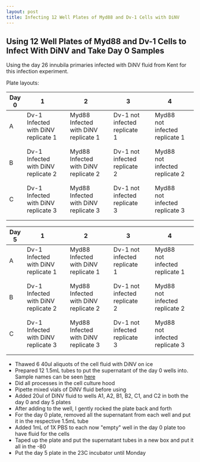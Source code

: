 ```yaml
---
layout: post
title: Infecting 12 Well Plates of Myd88 and Dv-1 Cells with DiNV
---
```


## Using 12 Well Plates of Myd88 and Dv-1 Cells to Infect With DiNV and Take Day 0 Samples 

Using the day 26 innubila primaries infected with DiNV fluid from Kent for this infection experiment. 


Plate layouts:

| Day 0 | 1                                   |   | 2                                    |   | 3                             |   | 4                              |   |
|-------|-------------------------------------|---|--------------------------------------|---|-------------------------------|---|--------------------------------|---|
| A     | Dv-1 Infected with DiNV replicate 1 |   | Myd88 Infected with DiNV replicate 1 |   | Dv-1 not infected replicate 1 |   | Myd88 not infected replicate 1 |   |
|       |                                     |   |                                      |   |                               |   |                                |   |
|       |                                     |   |                                      |   |                               |   |                                |   |
| B     | Dv-1 Infected with DiNV replicate 2 |   | Myd88 Infected with DiNV replicate 2 |   | Dv-1 not infected replicate 2 |   | Myd88 not infected replicate 2 |   |
|       |                                     |   |                                      |   |                               |   |                                |   |
|       |                                     |   |                                      |   |                               |   |                                |   |
| C     | Dv-1 Infected with DiNV replicate 3 |   | Myd88 Infected with DiNV replicate 3 |   | Dv-1 not infected replicate 3 |   | Myd88 not infected replicate 3 |   |
|       |                                     |   |                                      |   |                               |   |                                |   |
|       |                                     |   |                                      |   |                               |   |                                |   |

| Day 5 | 1                                   |   | 2                                    |   | 3                             |   | 4                              |   |
|-------|-------------------------------------|---|--------------------------------------|---|-------------------------------|---|--------------------------------|---|
| A     | Dv-1 Infected with DiNV replicate 1 |   | Myd88 Infected with DiNV replicate 1 |   | Dv-1 not infected replicate 1 |   | Myd88 not infected replicate 1 |   |
|       |                                     |   |                                      |   |                               |   |                                |   |
|       |                                     |   |                                      |   |                               |   |                                |   |
| B     | Dv-1 Infected with DiNV replicate 2 |   | Myd88 Infected with DiNV replicate 2 |   | Dv-1 not infected replicate 2 |   | Myd88 not infected replicate 2 |   |
|       |                                     |   |                                      |   |                               |   |                                |   |
|       |                                     |   |                                      |   |                               |   |                                |   |
| C     | Dv-1 Infected with DiNV replicate 3 |   | Myd88 Infected with DiNV replicate 3 |   | Dv-1 not infected replicate 3 |   | Myd88 not infected replicate 3 |   |
|       |                                     |   |                                      |   |                               |   |                                |   |
|       |                                     |   |                                      |   |                               |   |                                |   |

- Thawed 6 40ul aliquots of the cell fluid with DiNV on ice 
- Prepared 12 1.5mL tubes to put the supernatant of the day 0 wells into. Sample names can be seen [here](https://docs.google.com/spreadsheets/d/1fi2Mtt8IbXCSx1YuVR9IfkkJxQe9vNylgJKMFb96UTY/edit#gid=0)
- Did all processes in the cell culture hood
- Pipette mixed vials of DiNV fluid before using 
- Added 20ul of DiNV fluid to wells A1, A2, B1, B2, C1, and C2 in both the day 0 and day 5 plates 
- After adding to the well, I gently rocked the plate back and forth 
- For the day 0 plate, removed all the supernatant from each well and put it in the respective 1.5mL tube 
- Added 1mL of 1X PBS to each now "empty" well in the day 0 plate too have fluid for the cells 
- Taped up the plate and put the supernatant tubes in a new box and put it all in the -80 
- Put the day 5 plate in the 23C incubator until Monday 
